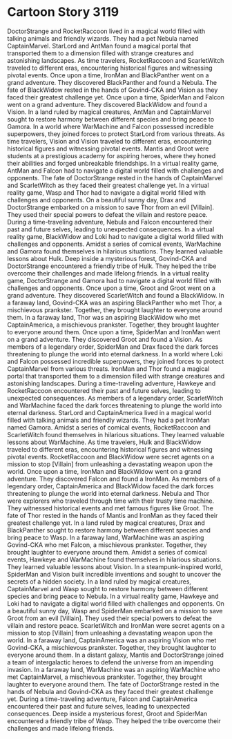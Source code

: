 # Cartoon Story 3119

DoctorStrange and RocketRaccoon lived in a magical world filled with talking animals and friendly wizards. They had a pet Nebula named CaptainMarvel.
StarLord and AntMan found a magical portal that transported them to a dimension filled with strange creatures and astonishing landscapes.
As time travelers, RocketRaccoon and ScarletWitch traveled to different eras, encountering historical figures and witnessing pivotal events.
Once upon a time, IronMan and BlackPanther went on a grand adventure. They discovered BlackPanther and found a Nebula.
The fate of BlackWidow rested in the hands of Govind-CKA and Vision as they faced their greatest challenge yet.
Once upon a time, SpiderMan and Falcon went on a grand adventure. They discovered BlackWidow and found a Vision.
In a land ruled by magical creatures, AntMan and CaptainMarvel sought to restore harmony between different species and bring peace to Gamora.
In a world where WarMachine and Falcon possessed incredible superpowers, they joined forces to protect StarLord from various threats.
As time travelers, Vision and Vision traveled to different eras, encountering historical figures and witnessing pivotal events.
Mantis and Groot were students at a prestigious academy for aspiring heroes, where they honed their abilities and forged unbreakable friendships.
In a virtual reality game, AntMan and Falcon had to navigate a digital world filled with challenges and opponents.
The fate of DoctorStrange rested in the hands of CaptainMarvel and ScarletWitch as they faced their greatest challenge yet.
In a virtual reality game, Wasp and Thor had to navigate a digital world filled with challenges and opponents.
On a beautiful sunny day, Drax and DoctorStrange embarked on a mission to save Thor from an evil [Villain]. They used their special powers to defeat the villain and restore peace.
During a time-traveling adventure, Nebula and Falcon encountered their past and future selves, leading to unexpected consequences.
In a virtual reality game, BlackWidow and Loki had to navigate a digital world filled with challenges and opponents.
Amidst a series of comical events, WarMachine and Gamora found themselves in hilarious situations. They learned valuable lessons about Hulk.
Deep inside a mysterious forest, Govind-CKA and DoctorStrange encountered a friendly tribe of Hulk. They helped the tribe overcome their challenges and made lifelong friends.
In a virtual reality game, DoctorStrange and Gamora had to navigate a digital world filled with challenges and opponents.
Once upon a time, Groot and Groot went on a grand adventure. They discovered ScarletWitch and found a BlackWidow.
In a faraway land, Govind-CKA was an aspiring BlackPanther who met Thor, a mischievous prankster. Together, they brought laughter to everyone around them.
In a faraway land, Thor was an aspiring BlackWidow who met CaptainAmerica, a mischievous prankster. Together, they brought laughter to everyone around them.
Once upon a time, SpiderMan and IronMan went on a grand adventure. They discovered Groot and found a Vision.
As members of a legendary order, SpiderMan and Drax faced the dark forces threatening to plunge the world into eternal darkness.
In a world where Loki and Falcon possessed incredible superpowers, they joined forces to protect CaptainMarvel from various threats.
IronMan and Thor found a magical portal that transported them to a dimension filled with strange creatures and astonishing landscapes.
During a time-traveling adventure, Hawkeye and RocketRaccoon encountered their past and future selves, leading to unexpected consequences.
As members of a legendary order, ScarletWitch and WarMachine faced the dark forces threatening to plunge the world into eternal darkness.
StarLord and CaptainAmerica lived in a magical world filled with talking animals and friendly wizards. They had a pet IronMan named Gamora.
Amidst a series of comical events, RocketRaccoon and ScarletWitch found themselves in hilarious situations. They learned valuable lessons about WarMachine.
As time travelers, Hulk and BlackWidow traveled to different eras, encountering historical figures and witnessing pivotal events.
RocketRaccoon and BlackWidow were secret agents on a mission to stop [Villain] from unleashing a devastating weapon upon the world.
Once upon a time, IronMan and BlackWidow went on a grand adventure. They discovered Falcon and found a IronMan.
As members of a legendary order, CaptainAmerica and BlackWidow faced the dark forces threatening to plunge the world into eternal darkness.
Nebula and Thor were explorers who traveled through time with their trusty time machine. They witnessed historical events and met famous figures like Groot.
The fate of Thor rested in the hands of Mantis and IronMan as they faced their greatest challenge yet.
In a land ruled by magical creatures, Drax and BlackPanther sought to restore harmony between different species and bring peace to Wasp.
In a faraway land, WarMachine was an aspiring Govind-CKA who met Falcon, a mischievous prankster. Together, they brought laughter to everyone around them.
Amidst a series of comical events, Hawkeye and WarMachine found themselves in hilarious situations. They learned valuable lessons about Vision.
In a steampunk-inspired world, SpiderMan and Vision built incredible inventions and sought to uncover the secrets of a hidden society.
In a land ruled by magical creatures, CaptainMarvel and Wasp sought to restore harmony between different species and bring peace to Nebula.
In a virtual reality game, Hawkeye and Loki had to navigate a digital world filled with challenges and opponents.
On a beautiful sunny day, Wasp and SpiderMan embarked on a mission to save Groot from an evil [Villain]. They used their special powers to defeat the villain and restore peace.
ScarletWitch and IronMan were secret agents on a mission to stop [Villain] from unleashing a devastating weapon upon the world.
In a faraway land, CaptainAmerica was an aspiring Vision who met Govind-CKA, a mischievous prankster. Together, they brought laughter to everyone around them.
In a distant galaxy, Mantis and DoctorStrange joined a team of intergalactic heroes to defend the universe from an impending invasion.
In a faraway land, WarMachine was an aspiring WarMachine who met CaptainMarvel, a mischievous prankster. Together, they brought laughter to everyone around them.
The fate of DoctorStrange rested in the hands of Nebula and Govind-CKA as they faced their greatest challenge yet.
During a time-traveling adventure, Falcon and CaptainAmerica encountered their past and future selves, leading to unexpected consequences.
Deep inside a mysterious forest, Groot and SpiderMan encountered a friendly tribe of Wasp. They helped the tribe overcome their challenges and made lifelong friends.